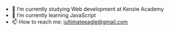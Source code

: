 

<!--
**MarcosEagle/MarcosEagle** is a ✨ _special_ ✨ repository because its `README.md` (this file) appears on your GitHub profile.-->

- 🔭 I’m currently studying Web development at Kenzie Academy
- 🌱 I’m currently learning JavaScript
- 📫 How to reach me: iultimateeagle@gmail.com
